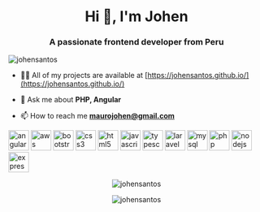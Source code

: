 <h1 align="center">Hi 👋, I'm Johen</h1>
<h3 align="center">A passionate frontend developer from Peru</h3>
<p align="left"> <img src="https://komarev.com/ghpvc/?username=johensantos" alt="johensantos" /> </p>

- 👨‍💻 All of my projects are available at [https://johensantos.github.io/](https://johensantos.github.io/)

- 💬 Ask me about **PHP, Angular**

- 📫 How to reach me **maurojohen@gmail.com**

<p align="left"><img src="https://devicons.github.io/devicon/devicon.git/icons/angularjs/angularjs-original.svg"
                         alt="angularjs" width="40" height="40"/> <img
                src="https://devicons.github.io/devicon/devicon.git/icons/amazonwebservices/amazonwebservices-original-wordmark.svg"
                alt="aws" width="40" height="40"/> <img
                src="https://devicons.github.io/devicon/devicon.git/icons/bootstrap/bootstrap-plain.svg" alt="bootstrap"
                width="40" height="40"/> <img
                src="https://devicons.github.io/devicon/devicon.git/icons/css3/css3-original-wordmark.svg" alt="css3"
                width="40" height="40"/> <img
                src="https://devicons.github.io/devicon/devicon.git/icons/html5/html5-original-wordmark.svg" alt="html5"
                width="40" height="40"/> <img
                src="https://devicons.github.io/devicon/devicon.git/icons/javascript/javascript-original.svg"
                alt="javascript" width="40" height="40"/> <img
                src="https://devicons.github.io/devicon/devicon.git/icons/typescript/typescript-original.svg"
                alt="typescript" width="40" height="40"/> <img
                src="https://devicons.github.io/devicon/devicon.git/icons/laravel/laravel-plain-wordmark.svg"
                alt="laravel" width="40" height="40"/> <img
                src="https://devicons.github.io/devicon/devicon.git/icons/mysql/mysql-original-wordmark.svg" alt="mysql"
                width="40" height="40"/> <img
                src="https://devicons.github.io/devicon/devicon.git/icons/php/php-original.svg" alt="php" width="40"
                height="40"/> <img
                src="https://devicons.github.io/devicon/devicon.git/icons/nodejs/nodejs-original-wordmark.svg"
                alt="nodejs" width="40" height="40"/> <img
                src="https://devicons.github.io/devicon/devicon.git/icons/express/express-original-wordmark.svg"
                alt="express" width="40" height="40"/></p>

<p align="center"> 
  <img src="https://github-readme-stats.vercel.app/api?username=johensantos&show_icons=true&theme=radical" alt="johensantos" /> </p>
  
  <p align="center"> 
  <img src="https://github-readme-stats.vercel.app/api/top-langs/?username=johensantos" alt="johensantos" /> </p>
